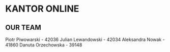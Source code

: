 # KANTOR ONLINE
## OUR TEAM
Piotr Piwowarski - 42036
Julian Lewandowski - 42034
Aleksandra Nowak - 41860
Danuta Orzechowska - 39148
